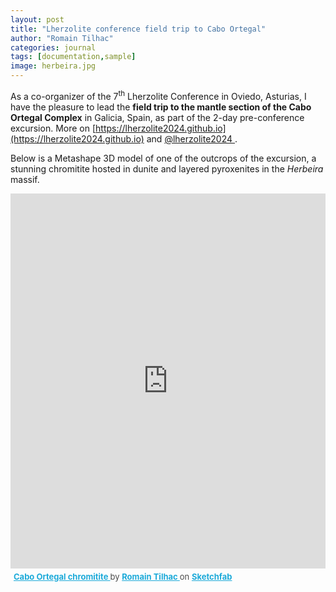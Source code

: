 ```yaml
---
layout: post
title: "Lherzolite conference field trip to Cabo Ortegal"
author: "Romain Tilhac"
categories: journal
tags: [documentation,sample]
image: herbeira.jpg
---
```


As a co-organizer of the 7<sup>th</sup> Lherzolite Conference in Oviedo, Asturias, I have the pleasure to lead the **field trip to the mantle section of the Cabo Ortegal Complex** in Galicia, Spain, as part of the 2-day pre-conference excursion. More on [https://lherzolite2024.github.io](https://lherzolite2024.github.io) and [@lherzolite2024 ](https://twitter.com/lherzolite2024).

Below is a Metashape 3D model of one of the outcrops of the excursion, a stunning chromitite hosted in dunite and layered pyroxenites in the *Herbeira* massif.

<div class="sketchfab-embed-wrapper">
  <iframe
    title="Cabo Ortegal chromitite"
    frameborder="0"
    allowfullscreen
    mozallowfullscreen="true"
    webkitallowfullscreen="true"
    allow="autoplay; fullscreen; xr-spatial-tracking"
    width="100%" height="600px"
    src="https://sketchfab.com/models/bf27647943b04daebe6a380623c15754/embed">
  </iframe>
  <p style="font-size: 13px; font-weight: normal; margin: 5px; color: #4A4A4A;">
    <a href="https://sketchfab.com/3d-models/cabo-ortegal-chromitite-bf27647943b04daebe6a380623c15754?utm_medium=embed&utm_campaign=share-popup&utm_content=bf27647943b04daebe6a380623c15754"
       target="_blank" rel="nofollow" style="font-weight: bold; color: #1CAAD9;">
      Cabo Ortegal chromitite
    </a> by
    <a href="https://sketchfab.com/romaintilhac?utm_medium=embed&utm_campaign=share-popup&utm_content=bf27647943b04daebe6a380623c15754"
       target="_blank" rel="nofollow" style="font-weight: bold; color: #1CAAD9;">
      Romain Tilhac
    </a> on
    <a href="https://sketchfab.com?utm_medium=embed&utm_campaign=share-popup&utm_content=bf27647943b04daebe6a380623c15754"
       target="_blank" rel="nofollow" style="font-weight: bold; color: #1CAAD9;">
      Sketchfab
    </a>
  </p>
</div>
